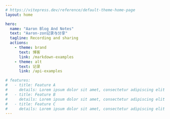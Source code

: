 ```yaml
---
# https://vitepress.dev/reference/default-theme-home-page
layout: home

hero:
  name: "Aaron Blog And Notes"
  text: "Aaron-zon记录与分享"
  tagline: Recording and sharing
  actions:
    - theme: brand
      text: 博客
      link: /markdown-examples
    - theme: alt
      text: 记录
      link: /api-examples

# features:
#   - title: Feature A
#     details: Lorem ipsum dolor sit amet, consectetur adipiscing elit
#   - title: Feature B
#     details: Lorem ipsum dolor sit amet, consectetur adipiscing elit
#   - title: Feature C
#     details: Lorem ipsum dolor sit amet, consectetur adipiscing elit
---
```



